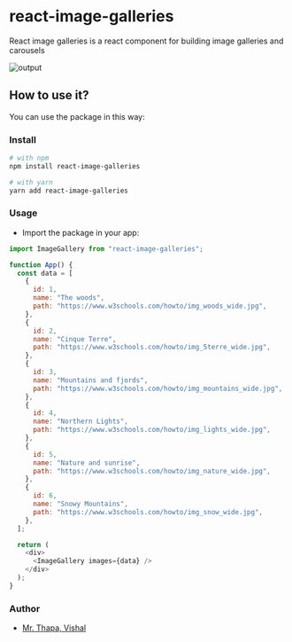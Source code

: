 # react-image-galleries

React image galleries is a react component for building image galleries and carousels

![output](https://drive.google.com/file/d/1NAsVd6ij6t3nUFhKiwljTgbEAJZDjxwU/view?usp=sharing)

## How to use it?

You can use the package in this way:

### Install

```bash
# with npm
npm install react-image-galleries

# with yarn
yarn add react-image-galleries
```

### Usage

- Import the package in your app:

```js
import ImageGallery from "react-image-galleries";

function App() {
  const data = [
    {
      id: 1,
      name: "The woods",
      path: "https://www.w3schools.com/howto/img_woods_wide.jpg",
    },
    {
      id: 2,
      name: "Cinque Terre",
      path: "https://www.w3schools.com/howto/img_5terre_wide.jpg",
    },
    {
      id: 3,
      name: "Mountains and fjords",
      path: "https://www.w3schools.com/howto/img_mountains_wide.jpg",
    },
    {
      id: 4,
      name: "Northern Lights",
      path: "https://www.w3schools.com/howto/img_lights_wide.jpg",
    },
    {
      id: 5,
      name: "Nature and sunrise",
      path: "https://www.w3schools.com/howto/img_nature_wide.jpg",
    },
    {
      id: 6,
      name: "Snowy Mountains",
      path: "https://www.w3schools.com/howto/img_snow_wide.jpg",
    },
  ];

  return (
    <div>
      <ImageGallery images={data} />
    </div>
  );
}
```

### Author

- [Mr. Thapa, Vishal](https://www.linkedin.com/in/vishal-thapa-7a6692141/)
